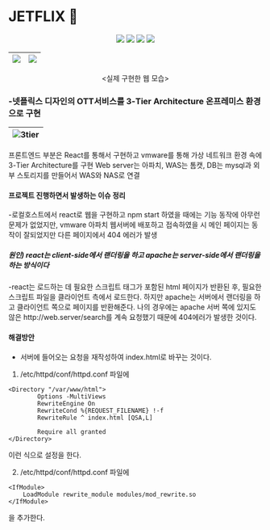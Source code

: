 # JETFLIX 🚀

<div align="center">
	<img src="https://img.shields.io/badge/react-61DAFB?style=flat&logo=react&logoColor=black">
	<img src="https://img.shields.io/badge/Apache-D22128?style=flat&logo=Apache&logoColor=white" />
	<img src="https://img.shields.io/badge/apache tomcat-F8DC75?style=flat&logo=apachetomcat&logoColor=white">
	<img src="https://img.shields.io/badge/mysql-4479A1?style=flat&logo=mysql&logoColor=white">
</div>

<div align="center">
	
| <img src="https://user-images.githubusercontent.com/62248291/230932015-60db8c4e-4fdd-40d0-8ed1-f1d03ad1f509.png"/> | <img src="https://user-images.githubusercontent.com/62248291/230932467-066f6fc9-ecff-4a68-a5b4-2650c2b1511b.png"/> |
| ------------- | ------------- |
	
</div>

<div align="center"><실제 구현한 웹 모습></div>


### -넷플릭스 디자인의 OTT서비스를 3-Tier Architecture 온프레미스 환경으로 구현

<div align="left">
	
| ![3tier](https://user-images.githubusercontent.com/62248291/230931256-054ff059-b542-4e66-9698-fbf687c24a57.png) |
| ------------- |

</div>
	
프론트엔드 부분은 React를 통해서 구현하고 vmware를 통해 가상 네트워크 환경 속에 3-Tier Architecture를 구현
Web server는 아파치, WAS는 톰캣, DB는 mysql과 외부 스토리지를 만들어서 WAS와 NAS로 연결
#### 프로젝트 진행하면서 발생하는 이슈 정리
-로컬호스트에서 react로 웹을 구현하고 npm start 하였을 때에는 기능 동작에 아무런 문제가 없었지만, vmware 아파치 웹서버에 배포하고 접속하였을 시 메인 페이지는 동작이 잘되었지만 다른 페이지에서 404 에러가 발생
##### 원인) react는 client-side에서 랜더링을 하고 apache는 server-side에서 랜더링을 하는 방식이다
-react는 로드하는 데 필요한 스크립트 태그가 포함된 html 페이지가 반환된 후, 필요한 스크립트 파일을 클라이언트 측에서 로드한다. 하지만 apache는 서버에서 랜더링을 하고 클라이언트 쪽으로 페이지를 반환해준다. 나의 경우에는 apache 서버 쪽에 있지도 않은 http://<hi1><hi2>web.server/search를 계속 요청했기 때문에 404에러가 발생한 것이다.
#### 해결방안
- 서버에 들어오는 요청을 재작성하여 index.html로 바꾸는 것이다.
1. /etc/httpd/conf/httpd.conf 파일에
```
<Directory "/var/www/html">
    	Options -MultiViews
    	RewriteEngine On
    	RewriteCond %{REQUEST_FILENAME} !-f
    	RewriteRule ^ index.html [QSA,L]

    	Require all granted
</Directory> 
```
이런 식으로 설정을 한다.

2. /etc/httpd/conf/httpd.conf 파일에
```
<IfModule>
	LoadModule rewrite_module modules/mod_rewrite.so
</IfModule>
```
을 추가한다.
